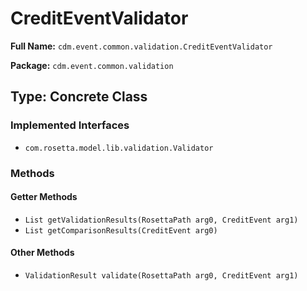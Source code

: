 # CreditEventValidator

**Full Name:** `cdm.event.common.validation.CreditEventValidator`

**Package:** `cdm.event.common.validation`

## Type: Concrete Class

### Implemented Interfaces

- `com.rosetta.model.lib.validation.Validator`

### Methods

#### Getter Methods

- `List getValidationResults(RosettaPath arg0, CreditEvent arg1)`
- `List getComparisonResults(CreditEvent arg0)`

#### Other Methods

- `ValidationResult validate(RosettaPath arg0, CreditEvent arg1)`

